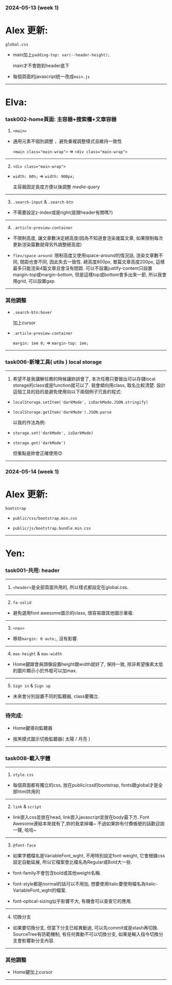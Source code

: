 ### 2024-05-13 (week 1)

# Alex 更新:

`global.css`

- main加上`padding-top: var(--header-height);`

  main才不會跑到header底下

- 每個頁面的javascript統一改成`main.js`

---

# Elva:

### task002-home頁面: 主容器+搜索欄+文章容器

1. `<main>`

- 通用元素不個別調整 ，避免重複調整樣式且維持一致性

  `<main class="main-wrap">` => `<div class="main-wrap">`

---

2. `<div class="main-wrap">`

- `width: 60%;` => `width: 900px;`

  主容器固定長度方便以後調整 *media-query*

---

3. `.search-input` & `.search-btn`

- 不需要設定z-index或是right(是跟header有關嗎?)

---

4. `.article-preview-container`

- 不限制高度, 讓文章數決定總高度(因為不知道會渲染幾篇文章, 如果限制每次更新渲染篇數就得另外調整總高度)

- `flex/space-around`: 限制高度又使用space-around的情況話, 渲染文章數不同, 間距也會不同, 因此失去一致性. 總高度800px, 單篇文章高度200px, 這樣最多只能渲染4篇文章且會沒有間距. 可以不設置justify-content只設置margin-top或margin-bottom, 但是這樣top或bottom會多出來一節, 所以我會用grid, 可以設置gap.

---

### 其他調整

- `.search-btn:hover` 

  加上cursor

- `.article-preview-container` 

  `margin: 1em 0;` => `margin-top: 1em;`

---

### task006-新增工具( utils ) local storage

---

1. 希望不是我講解任務的時候讓妳誤會了, 本次任務只要做出可以存儲local storage的class或是function就可以了. 我會傾向用class, 取名比較清楚. 設計這個工具的目的是避免使用向以下兩個例子冗長的程式:

- `localStorage.setItem('darkMode', isDarkMode.JSON.stringify)`

- `localStorage.getItem('darkMode').JSON.parse`

  以我的作法為例:

- `storage.set('darkMode', isDarkMode)`

- `storage.get('darkMode')`

  但重點是妳會正確使用😊

---

### 2024-05-14 (week 1)

# Alex 更新:

`bootstrap`

- `public/css/bootstrap.min.css`

- `public/js/bootstrap.bundle.min.css`

---

# Yen:

### task001-共用: header

---

1. `<header>`是全部頁面共用的, 所以樣式都設定在global.css.

---

2. `fa-solid`

- 避免選用font awesome圖示的class, 很容易跟其他圖示重複.

---

3. `<nav>`

- 移除`margin: 0 auto;`, 沒有影響.

---

4. `max-height` & `max-width`

- Home鍵跟會員頭像設置height跟width就好了, 保持一致, 除非希望像素太低的圖片顯示小於外框可以加max.

---

5. `Sign in` & `Sign up`

- 未來會分別設置不同的監聽器, class要獨立. 

---

### 待完成: 

- Home鍵導向監聽器

- 按黑模式圖示切換監聽器( 太陽 / 月亮 )

---

### task008-載入字體

---

1. `style.css`

- 每個頁面都有獨立的css, 放在public/css的bootstrap, fonts跟global才是全部html共用的

---

2. `link` & `script`

- link嵌入css並放在head, link嵌入javascript並放在body最下方. Font Awesome連結本來就有了,妳的我拿掉囉~ 不過如果妳有付費帳號的話歡迎說一聲, 哈哈~

---

3. `@font-face`

- 如果字體檔名是VariableFont_wght, 不用特別設定font-weight, 它會根據css設定自動延展, 所以它檔案會比檔名為Regular或Bold大一些. 

- font-family不會包含bold或其他weight名稱. 

- font-style都是normal的話可以不用加, 想要使用italic要使用檔名為Italic-VariableFont_wght的檔案.

- font-optical-sizing似乎影響不大, 有機會可以查查它的應用.

---

4. 切換分支

- 如果要切換分支, 但當下分支已經異動過, 可以先commit或是stash再切換. SourceTree有防範機制, 有任何異動不可以切換分支, 如果是輸入指令切換分支會影響新分支內容.

---

### 其他調整

- Home鍵加上cursor

---